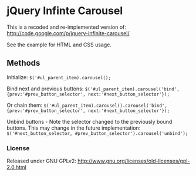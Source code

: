 # jQuery Infinte Carousel
This is a recoded and re-implemented version of: http://code.google.com/p/jquery-infinite-carousel/

See the example for HTML and CSS usage.

## Methods
Initialize:
```$('#ul_parent_item).carousel();```

Bind next and previous buttons:
```$('#ul_parent_item).carousel('bind', {prev:'#prev_button_selector', next:'#next_button_selector'});```

Or chain them:
```$('#ul_parent_item).carousel().carousel('bind', {prev:'#prev_button_selector', next:'#next_button_selector'});```

Unbind buttons - Note the selector changed to the previously bound buttons. This may change in the future implementation:
```$('#next_button_selector, #prev_button_selector').carousel('unbind');```


### License
Released under GNU GPLv2: http://www.gnu.org/licenses/old-licenses/gpl-2.0.html